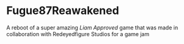# Fugue87Reawakened
 A reboot of a super amazing *Liam Approved* game that was made in collaboration with Redeyedfigure Studios for a game jam
